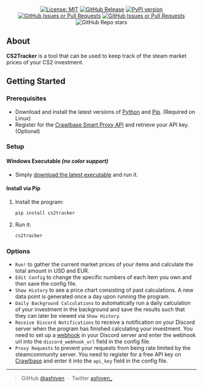 <div align="center">

[![License: MIT](https://img.shields.io/badge/License-MIT-yellow.svg)](https://opensource.org/licenses/MIT)
[![GitHub Release](https://img.shields.io/github/v/release/ashiven/cs2tracker)](https://github.com/ashiven/cs2tracker/releases)
[![PyPI version](https://badge.fury.io/py/cs2tracker.svg)](https://badge.fury.io/py/cs2tracker)
[![GitHub Issues or Pull Requests](https://img.shields.io/github/issues/ashiven/cs2tracker)](https://github.com/ashiven/cs2tracker/issues)
[![GitHub Issues or Pull Requests](https://img.shields.io/github/issues-pr/ashiven/cs2tracker)](https://github.com/ashiven/cs2tracker/pulls)
![GitHub Repo stars](https://img.shields.io/github/stars/ashiven/cs2tracker)

</div>

## About

**CS2Tracker** is a tool that can be used to keep track of the steam market prices of your CS2 investment.

## Getting Started

### Prerequisites

- Download and install the latest versions of [Python](https://www.python.org/downloads/) and [Pip](https://pypi.org/project/pip/). (Required on Linux)
- Register for the [Crawlbase Smart Proxy API](https://crawlbase.com/) and retrieve your API key. (Optional)

### Setup

#### Windows Executable _(no color support)_

- Simply [download the latest executable](https://github.com/ashiven/cs2tracker/releases/latest/download/cs2tracker-windows.zip) and run it.

#### Install via Pip

1. Install the program:

   ```bash
   pip install cs2tracker
   ```

2. Run it:
   ```bash
   cs2tracker
   ```

### Options

- `Run!` to gather the current market prices of your items and calculate the total amount in USD and EUR.
- `Edit Config` to change the specific numbers of each item you own and then save the config file.
- `Show History` to see a price chart consisting of past calculations. A new data point is generated once a day upon running the program.
- `Daily Background Calculations` to automatically run a daily calculation of your investment in the background and save the results such that they can later be viewed via `Show History`.
- `Receive Discord Notifications` to receive a notification on your Discord server when the program has finished calculating your investment. You need to set up a [webhook](https://support.discord.com/hc/en-us/articles/228383668-Intro-to-Webhooks) in your Discord server and enter the webhook url into the `discord_webhook_url` field in the config file.
- `Proxy Requests` to prevent your requests from being rate limited by the steamcommunity server. You need to register for a free API key on [Crawlbase](crawlbase.com) and enter it into the `api_key` field in the config file.

---

> GitHub [@ashiven](https://github.com/Ashiven) &nbsp;&middot;&nbsp;
> Twitter [ashiven\_](https://twitter.com/ashiven_)
